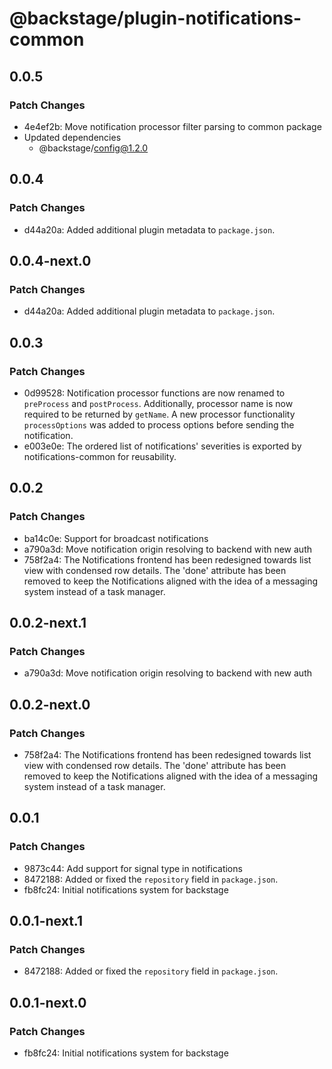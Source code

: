 # @backstage/plugin-notifications-common

## 0.0.5

### Patch Changes

- 4e4ef2b: Move notification processor filter parsing to common package
- Updated dependencies
  - @backstage/config@1.2.0

## 0.0.4

### Patch Changes

- d44a20a: Added additional plugin metadata to `package.json`.

## 0.0.4-next.0

### Patch Changes

- d44a20a: Added additional plugin metadata to `package.json`.

## 0.0.3

### Patch Changes

- 0d99528: Notification processor functions are now renamed to `preProcess` and `postProcess`.
  Additionally, processor name is now required to be returned by `getName`.
  A new processor functionality `processOptions` was added to process options before sending the notification.
- e003e0e: The ordered list of notifications' severities is exported by notifications-common for reusability.

## 0.0.2

### Patch Changes

- ba14c0e: Support for broadcast notifications
- a790a3d: Move notification origin resolving to backend with new auth
- 758f2a4: The Notifications frontend has been redesigned towards list view with condensed row details. The 'done' attribute has been removed to keep the Notifications aligned with the idea of a messaging system instead of a task manager.

## 0.0.2-next.1

### Patch Changes

- a790a3d: Move notification origin resolving to backend with new auth

## 0.0.2-next.0

### Patch Changes

- 758f2a4: The Notifications frontend has been redesigned towards list view with condensed row details. The 'done' attribute has been removed to keep the Notifications aligned with the idea of a messaging system instead of a task manager.

## 0.0.1

### Patch Changes

- 9873c44: Add support for signal type in notifications
- 8472188: Added or fixed the `repository` field in `package.json`.
- fb8fc24: Initial notifications system for backstage

## 0.0.1-next.1

### Patch Changes

- 8472188: Added or fixed the `repository` field in `package.json`.

## 0.0.1-next.0

### Patch Changes

- fb8fc24: Initial notifications system for backstage
